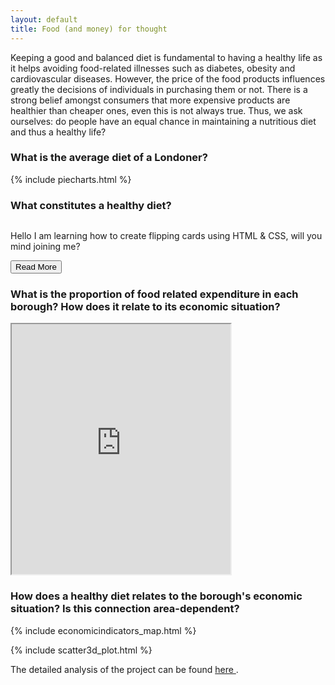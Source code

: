 ```yaml
---
layout: default
title: Food (and money) for thought
---
```


Keeping a good and balanced diet is fundamental to having a healthy life as it helps avoiding food-related illnesses such as diabetes, obesity and cardiovascular diseases. However, the price of the food products influences greatly the decisions of individuals in purchasing them or not. There is a strong belief amongst consumers that more expensive products are healthier than cheaper ones, even this is not always true. Thus, we ask ourselves: do people have an equal chance in maintaining a nutritious diet and thus a healthy life?

### What is the average diet of a Londoner?

{% include piecharts.html %}

### What constitutes a healthy diet?


<body> 
    <section class="flipping-cards">
        <div class="flipping-card-wrapper">
            <div class="flipping-card-item-wrapper">
                <div class="flipping-card-item-side flipping-card-item-side-front">
                    <img src="/images/salt.png" alt="" class="flipping-card-item-img">
                </div>
                <div class="flipping-card-item-side flipping-card-item-side-back">
                    <div class="flipping-card-back-wrapper">
                        <p>Hello I am learning how to create flipping cards using HTML & CSS, will you mind joining me?</p>
                        <button class="flipping-card-back-wrapper__btn">Read More</button>
                    </div>
                </div>
            </div>
        </div>
    </section>
</body> 




### What is the proportion of food related expenditure in each borough? How does it relate to its economic situation?

<iframe frameborder="1" class="juxtapose" width="350" height="400" marginwidth="500" align="middle" src="https://cdn.knightlab.com/libs/juxtapose/latest/embed/index.html?uid=539588b2-3f8c-11eb-83c8-ebb5d6f907df"></iframe>

### How does a healthy diet relates to the borough's economic situation? Is this connection area-dependent?

{% include economicindicators_map.html %}

{% include scatter3d_plot.html %}


The detailed analysis of the project can be found <a href = "https://nbviewer.jupyter.org/github/SofiaDandjee/food_for_thought/blob/main/project.ipynb"> here </a>.
